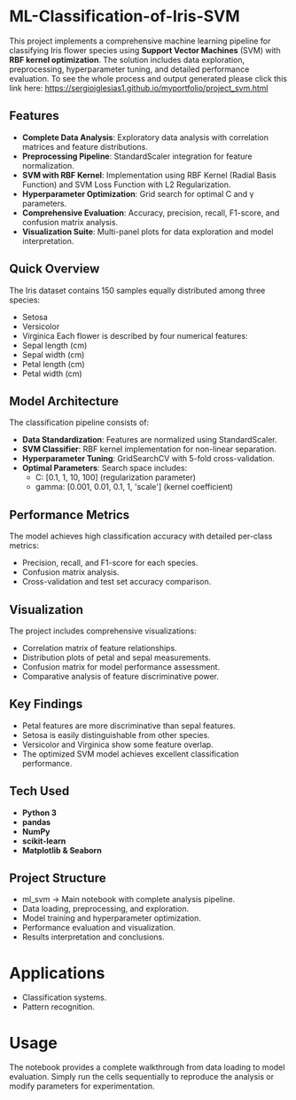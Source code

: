 # ML-Classification-of-Iris-SVM

This project implements a comprehensive machine learning pipeline for classifying Iris flower species using **Support Vector Machines** (SVM) with **RBF kernel optimization**. The solution includes data exploration, preprocessing, hyperparameter tuning, and detailed performance evaluation. To see the whole process and output generated please click this link here:
https://sergioiglesias1.github.io/myportfolio/project_svm.html

## Features
- **Complete Data Analysis**: Exploratory data analysis with correlation matrices and feature distributions.
- **Preprocessing Pipeline**: StandardScaler integration for feature normalization.
- **SVM with RBF Kernel**: Implementation using RBF Kernel (Radial Basis Function) and SVM Loss Function with L2 Regularization.
- **Hyperparameter Optimization**: Grid search for optimal C and γ parameters.
- **Comprehensive Evaluation**: Accuracy, precision, recall, F1-score, and confusion matrix analysis.
- **Visualization Suite**: Multi-panel plots for data exploration and model interpretation.

## Quick Overview
The Iris dataset contains 150 samples equally distributed among three species:
- Setosa
- Versicolor
- Virginica
Each flower is described by four numerical features:
- Sepal length (cm)
- Sepal width (cm)
- Petal length (cm)
- Petal width (cm)

## Model Architecture
The classification pipeline consists of:
- **Data Standardization**: Features are normalized using StandardScaler.
- **SVM Classifier**: RBF kernel implementation for non-linear separation.
- **Hyperparameter Tuning**: GridSearchCV with 5-fold cross-validation.
- **Optimal Parameters**: Search space includes:
	- C: [0.1, 1, 10, 100] (regularization parameter)
	-	gamma: [0.001, 0.01, 0.1, 1, 'scale'] (kernel coefficient)

## Performance Metrics
The model achieves high classification accuracy with detailed per-class metrics:
- Precision, recall, and F1-score for each species.
- Confusion matrix analysis.
- Cross-validation and test set accuracy comparison.

## Visualization
The project includes comprehensive visualizations:
- Correlation matrix of feature relationships.
- Distribution plots of petal and sepal measurements.
- Confusion matrix for model performance assessment.
- Comparative analysis of feature discriminative power.

## Key Findings
- Petal features are more discriminative than sepal features.
- Setosa is easily distinguishable from other species.
- Versicolor and Virginica show some feature overlap.
- The optimized SVM model achieves excellent classification performance.

## Tech Used
- **Python 3**
- **pandas**
- **NumPy**
- **scikit-learn**
- **Matplotlib & Seaborn**

## Project Structure
- ml_svm → Main notebook with complete analysis pipeline.
- Data loading, preprocessing, and exploration.
- Model training and hyperparameter optimization.
- Performance evaluation and visualization.
- Results interpretation and conclusions.

# Applications
- Classification systems.
- Pattern recognition.

# Usage
The notebook provides a complete walkthrough from data loading to model evaluation. Simply run the cells sequentially to reproduce the analysis or modify parameters for experimentation.
